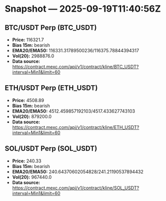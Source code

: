 # Snapshot — 2025-09-19T11:40:56Z

## BTC/USDT Perp (BTC_USDT)
- **Price:** 116321.7
- **Bias 15m:** bearish
- **EMA20/EMA50:** 116331.31789500236/116375.78844394317
- **Vol(20):** 2988876.0
- **Data source:** https://contract.mexc.com/api/v1/contract/kline/BTC_USDT?interval=Min1&limit=60

## ETH/USDT Perp (ETH_USDT)
- **Price:** 4508.89
- **Bias 15m:** bearish
- **EMA20/EMA50:** 4512.459857192103/4517.433627743103
- **Vol(20):** 879200.0
- **Data source:** https://contract.mexc.com/api/v1/contract/kline/ETH_USDT?interval=Min1&limit=60

## SOL/USDT Perp (SOL_USDT)
- **Price:** 240.33
- **Bias 15m:** bearish
- **EMA20/EMA50:** 240.64370602054828/241.21190537894432
- **Vol(20):** 967440.0
- **Data source:** https://contract.mexc.com/api/v1/contract/kline/SOL_USDT?interval=Min1&limit=60

